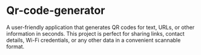 # **Qr-code-generator**

A user-friendly application that generates QR codes for text, URLs, or other information in seconds. This project is perfect for sharing links, contact details, Wi-Fi credentials, or any other data in a convenient scannable format.

